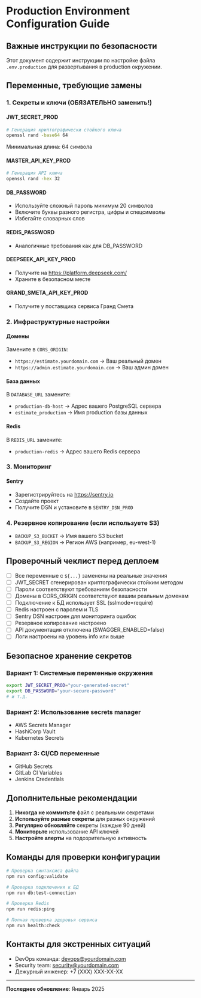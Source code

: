 # Production Environment Configuration Guide

## Важные инструкции по безопасности

Этот документ содержит инструкции по настройке файла `.env.production` для
развертывания в production окружении.

## Переменные, требующие замены

### 1. Секреты и ключи (ОБЯЗАТЕЛЬНО заменить!)

#### JWT_SECRET_PROD

```bash
# Генерация криптографически стойкого ключа
openssl rand -base64 64
```

Минимальная длина: 64 символа

#### MASTER_API_KEY_PROD

```bash
# Генерация API ключа
openssl rand -hex 32
```

#### DB_PASSWORD

- Используйте сложный пароль минимум 20 символов
- Включите буквы разного регистра, цифры и спецсимволы
- Избегайте словарных слов

#### REDIS_PASSWORD

- Аналогичные требования как для DB_PASSWORD

#### DEEPSEEK_API_KEY_PROD

- Получите на https://platform.deepseek.com/
- Храните в безопасном месте

#### GRAND_SMETA_API_KEY_PROD

- Получите у поставщика сервиса Гранд Смета

### 2. Инфраструктурные настройки

#### Домены

Замените в `CORS_ORIGIN`:

- `https://estimate.yourdomain.com` → Ваш реальный домен
- `https://admin.estimate.yourdomain.com` → Ваш админ домен

#### База данных

В `DATABASE_URL` замените:

- `production-db-host` → Адрес вашего PostgreSQL сервера
- `estimate_production` → Имя production базы данных

#### Redis

В `REDIS_URL` замените:

- `production-redis` → Адрес вашего Redis сервера

### 3. Мониторинг

#### Sentry

- Зарегистрируйтесь на https://sentry.io
- Создайте проект
- Получите DSN и установите в `SENTRY_DSN_PROD`

### 4. Резервное копирование (если используете S3)

- `BACKUP_S3_BUCKET` → Имя вашего S3 bucket
- `BACKUP_S3_REGION` → Регион AWS (например, eu-west-1)

## Проверочный чеклист перед деплоем

- [ ] Все переменные с `${...}` заменены на реальные значения
- [ ] JWT_SECRET сгенерирован криптографически стойким методом
- [ ] Пароли соответствуют требованиям безопасности
- [ ] Домены в CORS_ORIGIN соответствуют вашим реальным доменам
- [ ] Подключение к БД использует SSL (sslmode=require)
- [ ] Redis настроен с паролем и TLS
- [ ] Sentry DSN настроен для мониторинга ошибок
- [ ] Резервное копирование настроено
- [ ] API документация отключена (SWAGGER_ENABLED=false)
- [ ] Логи настроены на уровень info или выше

## Безопасное хранение секретов

### Вариант 1: Системные переменные окружения

```bash
export JWT_SECRET_PROD="your-generated-secret"
export DB_PASSWORD="your-secure-password"
# и т.д.
```

### Вариант 2: Использование secrets manager

- AWS Secrets Manager
- HashiCorp Vault
- Kubernetes Secrets

### Вариант 3: CI/CD переменные

- GitHub Secrets
- GitLab CI Variables
- Jenkins Credentials

## Дополнительные рекомендации

1. **Никогда не коммитьте** файл с реальными секретами
2. **Используйте разные секреты** для разных окружений
3. **Регулярно обновляйте** секреты (каждые 90 дней)
4. **Мониторьте** использование API ключей
5. **Настройте алерты** на подозрительную активность

## Команды для проверки конфигурации

```bash
# Проверка синтаксиса файла
npm run config:validate

# Проверка подключения к БД
npm run db:test-connection

# Проверка Redis
npm run redis:ping

# Полная проверка здоровья сервиса
npm run health:check
```

## Контакты для экстренных ситуаций

- DevOps команда: devops@yourdomain.com
- Security team: security@yourdomain.com
- Дежурный инженер: +7 (XXX) XXX-XX-XX

---

**Последнее обновление**: Январь 2025
